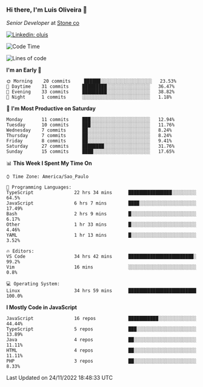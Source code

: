 ### Hi there, I'm Luis Oliveira 👋
*Senior Developer* at [Stone co](https://www.stone.com.br)  

[![Linkedin: oluis](https://img.shields.io/badge/-ooluis-blue?style=flat-square&logo=Linkedin&logoColor=white&link=https://www.linkedin.com/in/ooluis)](https://www.linkedin.com/in/ooluis/)

<!--START_SECTION:waka-->
![Code Time](http://img.shields.io/badge/Code%20Time-2%2C610%20hrs%2018%20mins-blue)

![Lines of code](https://img.shields.io/badge/From%20Hello%20World%20I%27ve%20Written-240%20Thousand%20lines%20of%20code-blue)

**I'm an Early 🐤** 

```text
🌞 Morning    20 commits     ██████░░░░░░░░░░░░░░░░░░░   23.53% 
🌆 Daytime    31 commits     █████████░░░░░░░░░░░░░░░░   36.47% 
🌃 Evening    33 commits     █████████░░░░░░░░░░░░░░░░   38.82% 
🌙 Night      1 commits      ░░░░░░░░░░░░░░░░░░░░░░░░░   1.18%

```
📅 **I'm Most Productive on Saturday** 

```text
Monday       11 commits     ███░░░░░░░░░░░░░░░░░░░░░░   12.94% 
Tuesday      10 commits     ███░░░░░░░░░░░░░░░░░░░░░░   11.76% 
Wednesday    7 commits      ██░░░░░░░░░░░░░░░░░░░░░░░   8.24% 
Thursday     7 commits      ██░░░░░░░░░░░░░░░░░░░░░░░   8.24% 
Friday       8 commits      ██░░░░░░░░░░░░░░░░░░░░░░░   9.41% 
Saturday     27 commits     ████████░░░░░░░░░░░░░░░░░   31.76% 
Sunday       15 commits     ████░░░░░░░░░░░░░░░░░░░░░   17.65%

```


📊 **This Week I Spent My Time On** 

```text
⌚︎ Time Zone: America/Sao_Paulo

💬 Programming Languages: 
TypeScript               22 hrs 34 mins      ████████████████░░░░░░░░░   64.5% 
JavaScript               6 hrs 7 mins        ████░░░░░░░░░░░░░░░░░░░░░   17.49% 
Bash                     2 hrs 9 mins        █░░░░░░░░░░░░░░░░░░░░░░░░   6.17% 
Other                    1 hr 33 mins        █░░░░░░░░░░░░░░░░░░░░░░░░   4.46% 
YAML                     1 hr 13 mins        █░░░░░░░░░░░░░░░░░░░░░░░░   3.52%

🔥 Editors: 
VS Code                  34 hrs 42 mins      ████████████████████████░   99.2% 
Vim                      16 mins             ░░░░░░░░░░░░░░░░░░░░░░░░░   0.8%

💻 Operating System: 
Linux                    34 hrs 59 mins      █████████████████████████   100.0%

```

**I Mostly Code in JavaScript** 

```text
JavaScript               16 repos            ███████████░░░░░░░░░░░░░░   44.44% 
TypeScript               5 repos             ███░░░░░░░░░░░░░░░░░░░░░░   13.89% 
Java                     4 repos             ██░░░░░░░░░░░░░░░░░░░░░░░   11.11% 
HTML                     4 repos             ██░░░░░░░░░░░░░░░░░░░░░░░   11.11% 
PHP                      3 repos             ██░░░░░░░░░░░░░░░░░░░░░░░   8.33%

```



 Last Updated on 24/11/2022 18:48:33 UTC
<!--END_SECTION:waka-->
